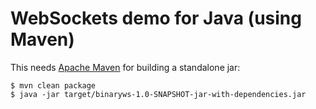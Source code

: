 # WebSockets demo for Java (using Maven)

This needs [Apache Maven](https://maven.apache.org/) for building a
standalone jar:

    $ mvn clean package
    $ java -jar target/binaryws-1.0-SNAPSHOT-jar-with-dependencies.jar
